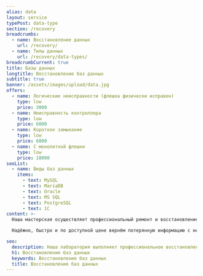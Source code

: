 ```yaml
---
alias: data
layout: service
typePost: data-type
section: /recovery
breadcrumbs:
  - name: Восстановление данных
    url: /recovery/
  - name: Типы данных
    url: /recovery/data-types/
breadcrumbCurrent: true
title: Базы данных
longtitle: Восстановление баз данных
subtitle: true
banner: /assets/images/upload/data.jpg
offers:
  - name: Логические неисправности (флешка физически исправен)
    type: low
    price: 3000
  - name: Неисправность контроллера
    type: low
    price: 6000
  - name: Короткое замыкание
    type: low
    price: 6000
  - name: С монолитной флешки
    type: low
    price: 18000
seoList:
  - name: Виды баз данных
    items:
      - text: MySQL
      - text: MariaDB
      - text: Oracle
      - text: MS SQL
      - text: PostgreSQL
      - text: 1C
content: >-
  Наша мастерская осуществляет профессиональный ремонт и восстановление флешки и карты памяти всех моделей, любых производителей Flash в Орле.

  Надёжно, быстро и по доступной цене вернём потерянную информацию с неисправных флешек.

seo:
  description: Наша лаборатория выполняет профессиональное восстановление данных с флешек всех видов.
  h1: Восстановление баз данных
  keywords: Восстановление баз данных 
  title: Восстановление баз данных
---
```




